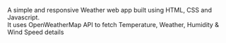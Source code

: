A simple and responsive Weather web app built using HTML, CSS and Javascript.<br> 
It uses OpenWeatherMap API to fetch Temperature, Weather, Humidity & Wind Speed details
